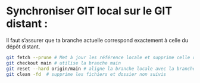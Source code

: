 # Synchroniser GIT local sur le GIT distant :

Il faut s’assurer que ta branche actuelle correspond exactement à celle du dépôt distant.

```bash
git fetch --prune # Met à jour les référence locale et supprime celle qui n'existe plus sur le dépot distant
git checkout main # utilise la branche main
git reset --hard origin/main # aligne la branche locale avec la branche distante
git clean -fd  # supprime les fichiers et dossier non suivis
```
